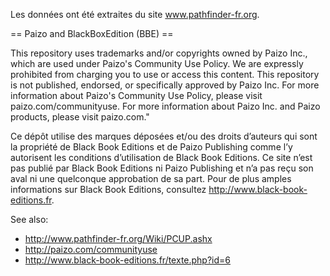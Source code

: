 
Les données ont été extraites du site www.pathfinder-fr.org.


== Paizo and BlackBoxEdition (BBE) ==

This repository uses trademarks and/or copyrights owned by Paizo Inc., which are used under Paizo's Community Use Policy. We are expressly prohibited from charging you to use or access this content. This repository is not published, endorsed, or specifically approved by Paizo Inc. For more information about Paizo's Community Use Policy, please visit paizo.com/communityuse. For more information about Paizo Inc. and Paizo products, please visit paizo.com."

Ce dépôt utilise des marques déposées et/ou des droits d’auteurs qui sont la propriété de Black Book Editions et de Paizo Publishing comme l’y autorisent les conditions d’utilisation de Black Book Editions. Ce site n’est pas publié par Black Book Editions ni Paizo Publishing et n’a pas reçu son aval ni une quelconque approbation de sa part. Pour de plus amples informations sur Black Book Editions, consultez http://www.black-book-editions.fr.


See also: 
 - http://www.pathfinder-fr.org/Wiki/PCUP.ashx
 - http://paizo.com/communityuse
 - http://www.black-book-editions.fr/texte.php?id=6


